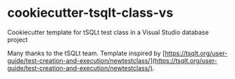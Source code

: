 # cookiecutter-tsqlt-class-vs
Cookiecutter template for tSQLt test class in a Visual Studio database project

Many thanks to the tSQLt team.
Template inspired by [https://tsqlt.org/user-guide/test-creation-and-execution/newtestclass/](https://tsqlt.org/user-guide/test-creation-and-execution/newtestclass/).
